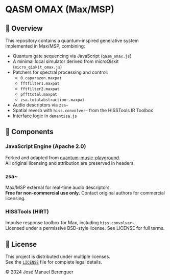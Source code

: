 # QASM OMAX (Max/MSP)

## 🎯 Overview

This repository contains a quantum-inspired generative system implemented in Max/MSP, combining:

- Quantum gate sequencing via JavaScript (`qasm_omax.js`)
- A minimal local simulator derived from microQiskit (`micro_qiskit_omax.js`)
- Patchers for spectral processing and control:
  - `0.caparazon.maxpat`
  - `fftfilter1.maxpat`
  - `fftfilter2.maxpat`
  - `pffttotal.maxpat`
  - `zsa.totalabstraction~.maxpat`
- Audio descriptors via `zsa~`
- Spatial reverb with `hiss.convolver~` from the HISSTools IR Toolbox
- Interface logic in `demantisa.js`

## 🧩 Components

### JavaScript Engine (Apache 2.0)
Forked and adapted from [quantum-music-playground](https://github.com/JJavaFXpert/quantum-music-playground).  
All original licensing and attribution are preserved in headers.

### zsa~
Max/MSP external for real-time audio descriptors.  
**Free for non-commercial use only.** Contact original authors for commercial licensing.

### HISSTools (HIRT)
Impulse response toolbox for Max, including `hiss.convolver~`.  
Licensed under a permissive BSD-style license. See LICENSE for full terms.

## 📜 License

This project is distributed under multiple licenses.  
See the [`LICENSE`](./LICENSE) file for complete legal details.

© 2024 José Manuel Berenguer
